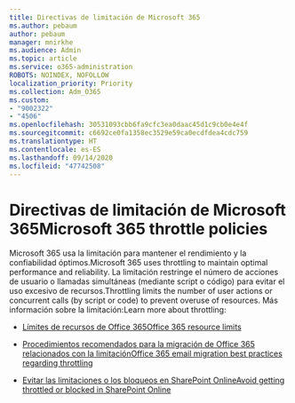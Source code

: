 ```yaml
---
title: Directivas de limitación de Microsoft 365
ms.author: pebaum
author: pebaum
manager: mnirkhe
ms.audience: Admin
ms.topic: article
ms.service: o365-administration
ROBOTS: NOINDEX, NOFOLLOW
localization_priority: Priority
ms.collection: Adm_O365
ms.custom:
- "9002322"
- "4506"
ms.openlocfilehash: 30531093cbb6fa9cfc3ea0daac45d1c9cb0e4e4f
ms.sourcegitcommit: c6692ce0fa1358ec3529e59ca0ecdfdea4cdc759
ms.translationtype: HT
ms.contentlocale: es-ES
ms.lasthandoff: 09/14/2020
ms.locfileid: "47742508"
---
```

# <a name="microsoft-365-throttle-policies"></a><span data-ttu-id="7dcf2-102">Directivas de limitación de Microsoft 365</span><span class="sxs-lookup"><span data-stu-id="7dcf2-102">Microsoft 365 throttle policies</span></span>

<span data-ttu-id="7dcf2-103">Microsoft 365 usa la limitación para mantener el rendimiento y la confiabilidad óptimos.</span><span class="sxs-lookup"><span data-stu-id="7dcf2-103">Microsoft 365 uses throttling to maintain optimal performance and reliability.</span></span> <span data-ttu-id="7dcf2-104">La limitación restringe el número de acciones de usuario o llamadas simultáneas (mediante script o código) para evitar el uso excesivo de recursos.</span><span class="sxs-lookup"><span data-stu-id="7dcf2-104">Throttling limits the number of user actions or concurrent calls (by script or code) to prevent overuse of resources.</span></span> <span data-ttu-id="7dcf2-105">Más información sobre la limitación:</span><span class="sxs-lookup"><span data-stu-id="7dcf2-105">Learn more about throttling:</span></span>

- [<span data-ttu-id="7dcf2-106">Límites de recursos de Office 365</span><span class="sxs-lookup"><span data-stu-id="7dcf2-106">Office 365 resource limits</span></span>](https://docs.microsoft.com/office365/Enterprise/office-365-resource-limits)

- [<span data-ttu-id="7dcf2-107">Procedimientos recomendados para la migración de Office 365 relacionados con la limitación</span><span class="sxs-lookup"><span data-stu-id="7dcf2-107">Office 365 email migration best practices regarding throttling</span></span>](https://docs.microsoft.com/exchange/mailbox-migration/office-365-migration-best-practices#office-365-throttling)

- [<span data-ttu-id="7dcf2-108">Evitar las limitaciones o los bloqueos en SharePoint Online</span><span class="sxs-lookup"><span data-stu-id="7dcf2-108">Avoid getting throttled or blocked in SharePoint Online</span></span>](https://docs.microsoft.com/sharepoint/dev/general-development/how-to-avoid-getting-throttled-or-blocked-in-sharepoint-online)
